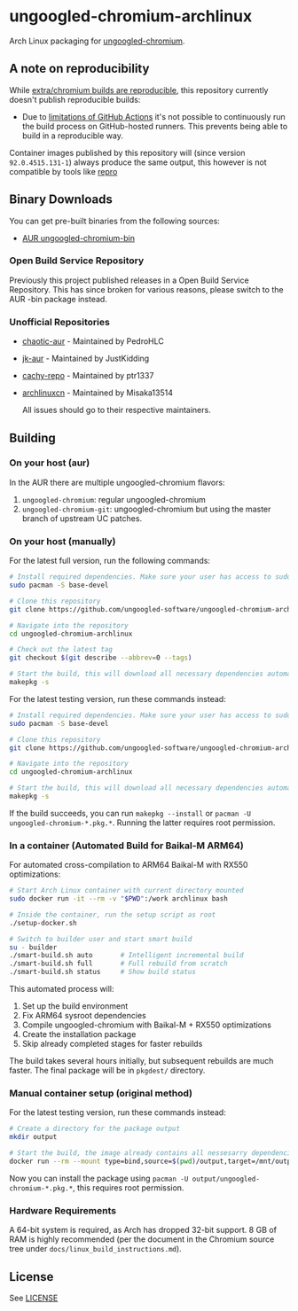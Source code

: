 # ungoogled-chromium-archlinux

Arch Linux packaging for [ungoogled-chromium](//github.com/ungoogled-software/ungoogled-chromium).

## A note on reproducibility

While [extra/chromium builds are reproducible](https://reproducible.archlinux.org/api/v0/pkgs/list?name=chromium), this repository currently
doesn't publish reproducible builds:

- Due to [limitations of GitHub Actions](https://docs.github.com/en/actions/learn-github-actions/usage-limits-billing-and-administration#usage-limits) it's not possible to continuously run the build process on GitHub-hosted runners. This prevents being able to build in a reproducible way.

Container images published by this repository will (since version `92.0.4515.131-1`) always produce the same output, this however is not compatible by tools like [repro](https://github.com/archlinux/archlinux-repro)

## Binary Downloads

You can get pre-built binaries from the following sources:

- [AUR ungoogled-chromium-bin](https://aur.archlinux.org/packages/ungoogled-chromium-bin)

### Open Build Service Repository

Previously this project published releases in a Open Build Service Repository. This has since
broken for various reasons, please switch to the AUR -bin package instead.

### Unofficial Repositories

- [chaotic-aur](https://lonewolf.pedrohlc.com/chaotic-aur/) - Maintained by PedroHLC
- [jk-aur](https://github.com/jstkdng/aur) - Maintained by JustKidding
- [cachy-repo](https://wiki.cachyos.org/en/home/Repo) - Maintained by ptr1337
- [archlinuxcn](https://github.com/archlinuxcn/repo) - Maintained by Misaka13514

  All issues should go to their respective maintainers.

## Building

### On your host (aur)

In the AUR there are multiple ungoogled-chromium flavors:

1. `ungoogled-chromium`: regular ungoogled-chromium
2. `ungoogled-chromium-git`: ungoogled-chromium but using the master branch of upstream UC patches.

### On your host (manually)

For the latest full version, run the following commands:

```sh
# Install required dependencies. Make sure your user has access to sudo
sudo pacman -S base-devel

# Clone this repository
git clone https://github.com/ungoogled-software/ungoogled-chromium-archlinux

# Navigate into the repository
cd ungoogled-chromium-archlinux

# Check out the latest tag
git checkout $(git describe --abbrev=0 --tags)

# Start the build, this will download all necessary dependencies automatically
makepkg -s
```

For the latest testing version, run these commands instead:

```sh
# Install required dependencies. Make sure your user has access to sudo
sudo pacman -S base-devel

# Clone this repository
git clone https://github.com/ungoogled-software/ungoogled-chromium-archlinux

# Navigate into the repository
cd ungoogled-chromium-archlinux

# Start the build, this will download all necessary dependencies automatically
makepkg -s
```

If the build succeeds, you can run `makepkg --install` or `pacman -U ungoogled-chromium-*.pkg.*`. Running the latter requires root permission.

### In a container (Automated Build for Baikal-M ARM64)

For automated cross-compilation to ARM64 Baikal-M with RX550 optimizations:

```sh
# Start Arch Linux container with current directory mounted
sudo docker run -it --rm -v "$PWD":/work archlinux bash

# Inside the container, run the setup script as root
./setup-docker.sh

# Switch to builder user and start smart build
su - builder
./smart-build.sh auto       # Intelligent incremental build
./smart-build.sh full       # Full rebuild from scratch
./smart-build.sh status     # Show build status
```

This automated process will:
1. Set up the build environment
2. Fix ARM64 sysroot dependencies
3. Compile ungoogled-chromium with Baikal-M + RX550 optimizations
4. Create the installation package
5. Skip already completed stages for faster rebuilds

The build takes several hours initially, but subsequent rebuilds are much faster. The final package will be in `pkgdest/` directory.

### Manual container setup (original method)

For the latest testing version, run these commands instead:

```sh
# Create a directory for the package output
mkdir output

# Start the build, the image already contains all nessesarry dependencies
docker run --rm --mount type=bind,source=$(pwd)/output,target=/mnt/output ghcr.io/ungoogled-software/ungoogled-chromium-archlinux-testing:latest
```

Now you can install the package using `pacman -U output/ungoogled-chromium-*.pkg.*`, this requires root permission.

### Hardware Requirements

A 64-bit system is required, as Arch has dropped 32-bit support.
8 GB of RAM is highly recommended (per the document in the Chromium source tree under `docs/linux_build_instructions.md`).

## License

See [LICENSE](LICENSE)
